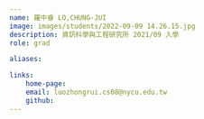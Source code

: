 ```yaml
---
name: 羅中睿 LO,CHUNG-JUI
image: images/students/2022-09-09 14.26.15.jpg
description: 資訊科學與工程研究所 2021/09 入學
role: grad

aliases:

links:
    home-page:
    email: luozhongrui.cs08@nycu.edu.tw
    github:
---
```

